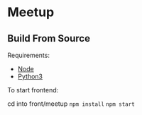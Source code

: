 # Meetup

## Build From Source

Requirements: 
- [Node](https://nodejs.org/en)
- [Python3](https://www.python.org/downloads/)

To start frontend:

cd into front/meetup
````npm install````
````npm start````

